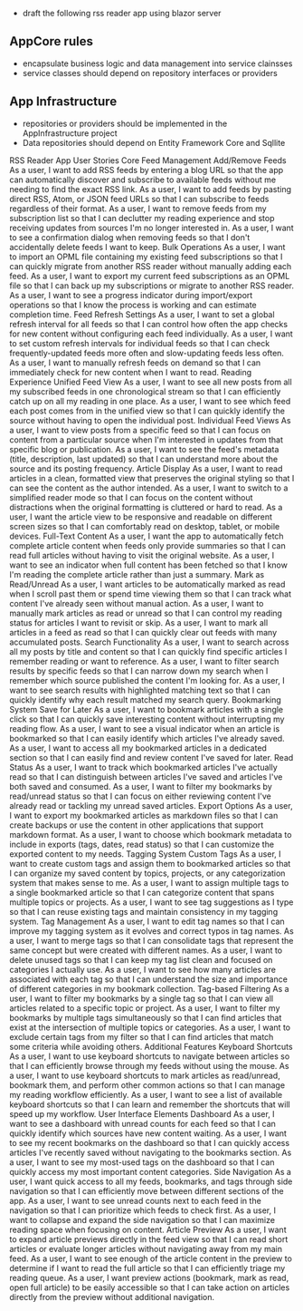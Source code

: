 - draft the following rss reader app using blazor server

## AppCore rules

- encapsulate business logic and data management into service clainsses
- service classes should depend on repository interfaces or providers

## App Infrastructure

- repositories or providers should be implemented in the AppInfrastructure project
- Data repositories should depend on Entity Framework Core and Sqllite



RSS Reader App User Stories
Core Feed Management
Add/Remove Feeds
As a user, I want to add RSS feeds by entering a blog URL so that the app can automatically discover and subscribe to available feeds without me needing to find the exact RSS link.
As a user, I want to add feeds by pasting direct RSS, Atom, or JSON feed URLs so that I can subscribe to feeds regardless of their format.
As a user, I want to remove feeds from my subscription list so that I can declutter my reading experience and stop receiving updates from sources I'm no longer interested in.
As a user, I want to see a confirmation dialog when removing feeds so that I don't accidentally delete feeds I want to keep.
Bulk Operations
As a user, I want to import an OPML file containing my existing feed subscriptions so that I can quickly migrate from another RSS reader without manually adding each feed.
As a user, I want to export my current feed subscriptions as an OPML file so that I can back up my subscriptions or migrate to another RSS reader.
As a user, I want to see a progress indicator during import/export operations so that I know the process is working and can estimate completion time.
Feed Refresh Settings
As a user, I want to set a global refresh interval for all feeds so that I can control how often the app checks for new content without configuring each feed individually.
As a user, I want to set custom refresh intervals for individual feeds so that I can check frequently-updated feeds more often and slow-updating feeds less often.
As a user, I want to manually refresh feeds on demand so that I can immediately check for new content when I want to read.
Reading Experience
Unified Feed View
As a user, I want to see all new posts from all my subscribed feeds in one chronological stream so that I can efficiently catch up on all my reading in one place.
As a user, I want to see which feed each post comes from in the unified view so that I can quickly identify the source without having to open the individual post.
Individual Feed Views
As a user, I want to view posts from a specific feed so that I can focus on content from a particular source when I'm interested in updates from that specific blog or publication.
As a user, I want to see the feed's metadata (title, description, last updated) so that I can understand more about the source and its posting frequency.
Article Display
As a user, I want to read articles in a clean, formatted view that preserves the original styling so that I can see the content as the author intended.
As a user, I want to switch to a simplified reader mode so that I can focus on the content without distractions when the original formatting is cluttered or hard to read.
As a user, I want the article view to be responsive and readable on different screen sizes so that I can comfortably read on desktop, tablet, or mobile devices.
Full-Text Content
As a user, I want the app to automatically fetch complete article content when feeds only provide summaries so that I can read full articles without having to visit the original website.
As a user, I want to see an indicator when full content has been fetched so that I know I'm reading the complete article rather than just a summary.
Mark as Read/Unread
As a user, I want articles to be automatically marked as read when I scroll past them or spend time viewing them so that I can track what content I've already seen without manual action.
As a user, I want to manually mark articles as read or unread so that I can control my reading status for articles I want to revisit or skip.
As a user, I want to mark all articles in a feed as read so that I can quickly clear out feeds with many accumulated posts.
Search Functionality
As a user, I want to search across all my posts by title and content so that I can quickly find specific articles I remember reading or want to reference.
As a user, I want to filter search results by specific feeds so that I can narrow down my search when I remember which source published the content I'm looking for.
As a user, I want to see search results with highlighted matching text so that I can quickly identify why each result matched my search query.
Bookmarking System
Save for Later
As a user, I want to bookmark articles with a single click so that I can quickly save interesting content without interrupting my reading flow.
As a user, I want to see a visual indicator when an article is bookmarked so that I can easily identify which articles I've already saved.
As a user, I want to access all my bookmarked articles in a dedicated section so that I can easily find and review content I've saved for later.
Read Status
As a user, I want to track which bookmarked articles I've actually read so that I can distinguish between articles I've saved and articles I've both saved and consumed.
As a user, I want to filter my bookmarks by read/unread status so that I can focus on either reviewing content I've already read or tackling my unread saved articles.
Export Options
As a user, I want to export my bookmarked articles as markdown files so that I can create backups or use the content in other applications that support markdown format.
As a user, I want to choose which bookmark metadata to include in exports (tags, dates, read status) so that I can customize the exported content to my needs.
Tagging System
Custom Tags
As a user, I want to create custom tags and assign them to bookmarked articles so that I can organize my saved content by topics, projects, or any categorization system that makes sense to me.
As a user, I want to assign multiple tags to a single bookmarked article so that I can categorize content that spans multiple topics or projects.
As a user, I want to see tag suggestions as I type so that I can reuse existing tags and maintain consistency in my tagging system.
Tag Management
As a user, I want to edit tag names so that I can improve my tagging system as it evolves and correct typos in tag names.
As a user, I want to merge tags so that I can consolidate tags that represent the same concept but were created with different names.
As a user, I want to delete unused tags so that I can keep my tag list clean and focused on categories I actually use.
As a user, I want to see how many articles are associated with each tag so that I can understand the size and importance of different categories in my bookmark collection.
Tag-based Filtering
As a user, I want to filter my bookmarks by a single tag so that I can view all articles related to a specific topic or project.
As a user, I want to filter my bookmarks by multiple tags simultaneously so that I can find articles that exist at the intersection of multiple topics or categories.
As a user, I want to exclude certain tags from my filter so that I can find articles that match some criteria while avoiding others.
Additional Features
Keyboard Shortcuts
As a user, I want to use keyboard shortcuts to navigate between articles so that I can efficiently browse through my feeds without using the mouse.
As a user, I want to use keyboard shortcuts to mark articles as read/unread, bookmark them, and perform other common actions so that I can manage my reading workflow efficiently.
As a user, I want to see a list of available keyboard shortcuts so that I can learn and remember the shortcuts that will speed up my workflow.
User Interface Elements
Dashboard
As a user, I want to see a dashboard with unread counts for each feed so that I can quickly identify which sources have new content waiting.
As a user, I want to see my recent bookmarks on the dashboard so that I can quickly access articles I've recently saved without navigating to the bookmarks section.
As a user, I want to see my most-used tags on the dashboard so that I can quickly access my most important content categories.
Side Navigation
As a user, I want quick access to all my feeds, bookmarks, and tags through side navigation so that I can efficiently move between different sections of the app.
As a user, I want to see unread counts next to each feed in the navigation so that I can prioritize which feeds to check first.
As a user, I want to collapse and expand the side navigation so that I can maximize reading space when focusing on content.
Article Preview
As a user, I want to expand article previews directly in the feed view so that I can read short articles or evaluate longer articles without navigating away from my main feed.
As a user, I want to see enough of the article content in the preview to determine if I want to read the full article so that I can efficiently triage my reading queue.
As a user, I want preview actions (bookmark, mark as read, open full article) to be easily accessible so that I can take action on articles directly from the preview without additional navigation.